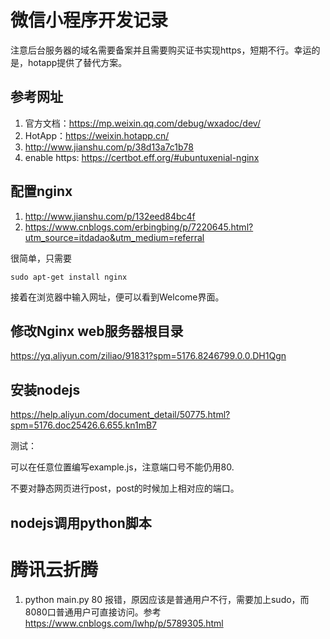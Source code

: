 # 微信小程序开发记录

注意后台服务器的域名需要备案并且需要购买证书实现https，短期不行。幸运的是，hotapp提供了替代方案。

## 参考网址

1. 官方文档：https://mp.weixin.qq.com/debug/wxadoc/dev/
2. HotApp：https://weixin.hotapp.cn/
3. http://www.jianshu.com/p/38d13a7c1b78
4. enable https: https://certbot.eff.org/#ubuntuxenial-nginx

## 配置nginx

1. http://www.jianshu.com/p/132eed84bc4f
2. https://www.cnblogs.com/erbingbing/p/7220645.html?utm_source=itdadao&utm_medium=referral

  很简单，只需要
```
sudo apt-get install nginx
```

接着在浏览器中输入网址，便可以看到Welcome界面。

## 修改Nginx web服务器根目录

https://yq.aliyun.com/ziliao/91831?spm=5176.8246799.0.0.DH1Qgn

## 安装nodejs

https://help.aliyun.com/document_detail/50775.html?spm=5176.doc25426.6.655.kn1mB7

测试：

可以在任意位置编写example.js，注意端口号不能仍用80.

不要对静态网页进行post，post的时候加上相对应的端口。

## nodejs调用python脚本

# 腾讯云折腾

1. python main.py 80 报错，原因应该是普通用户不行，需要加上sudo，而8080口普通用户可直接访问。参考 https://www.cnblogs.com/lwhp/p/5789305.html
